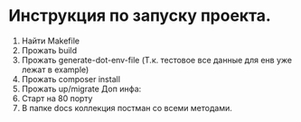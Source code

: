 # Инструкция по запуску проекта. 
1. Найти Makefile
2. Прожать build
3. Прожать generate-dot-env-file (Т.к. тестовое все данные для енв уже лежат в example)
4. Прожать composer install
5. Прожать up/migrate
Доп инфа:
1. Старт на 80 порту
2. В папке docs коллекция постман со всеми методами.